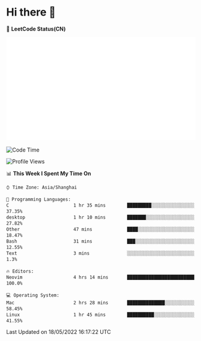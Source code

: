 # Hi there 👋

📝 **LeetCode Status(CN)**

![wsmbsbbz's LeetCode status](https://github.com/wsmbsbbz/wsmbsbbz/blob/main/status.svg)

<!--
**wsmbsbbz/wsmbsbbz** is a ✨ _special_ ✨ repository because its `README.md` (this file) appears on your GitHub profile.

Here are some ideas to get you started:

- 🔭 I’m currently working on ...
- 🌱 I’m currently learning ...
- 👯 I’m looking to collaborate on ...
- 🤔 I’m looking for help with ...
- 💬 Ask me about ...
- 📫 How to reach me: ...
- 😄 Pronouns: ...
- ⚡ Fun fact: ...
-->
<!--START_SECTION:waka-->
![Code Time](http://img.shields.io/badge/Code%20Time-0%20secs-blue)

![Profile Views](http://img.shields.io/badge/Profile%20Views-21-blue)

📊 **This Week I Spent My Time On** 

```text
⌚︎ Time Zone: Asia/Shanghai

💬 Programming Languages: 
C                        1 hr 35 mins        █████████░░░░░░░░░░░░░░░░   37.35% 
desktop                  1 hr 10 mins        ███████░░░░░░░░░░░░░░░░░░   27.82% 
Other                    47 mins             ████░░░░░░░░░░░░░░░░░░░░░   18.47% 
Bash                     31 mins             ███░░░░░░░░░░░░░░░░░░░░░░   12.55% 
Text                     3 mins              ░░░░░░░░░░░░░░░░░░░░░░░░░   1.3%

🔥 Editors: 
Neovim                   4 hrs 14 mins       █████████████████████████   100.0%

💻 Operating System: 
Mac                      2 hrs 28 mins       ██████████████░░░░░░░░░░░   58.45% 
Linux                    1 hr 45 mins        ██████████░░░░░░░░░░░░░░░   41.55%

```


 Last Updated on 18/05/2022 16:17:22 UTC
<!--END_SECTION:waka-->

